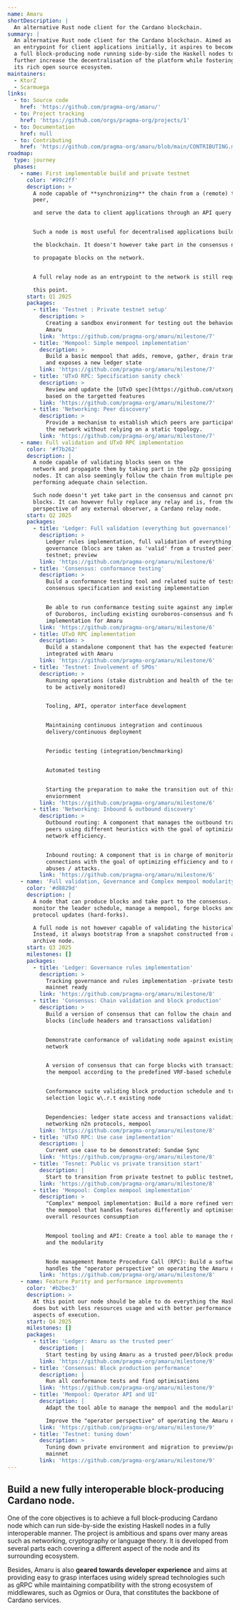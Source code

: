 ```yaml
---
name: Amaru
shortDescription: |
  An alternative Rust node client for the Cardano blockchain.
summary: |
  An alternative Rust node client for the Cardano blockchain. Aimed as
  an entrypoint for client applications initially, it aspires to become
  a full block-producing node running side-by-side the Haskell nodes to
  further increase the decentralisation of the platform while fostering
  its rich open source ecosystem.
maintainers:
  - KtorZ
  - Scarmuega
links:
  - to: Source code
    href: 'https://github.com/pragma-org/amaru/'
  - to: Project tracking
    href: 'https://github.com/orgs/pragma-org/projects/1'
  - to: Documentation
    href: null
  - to: Contributing
    href: 'https://github.com/pragma-org/amaru/blob/main/CONTRIBUTING.md'
roadmap:
  type: journey
  phases:
    - name: First implementable build and private testnet
      color: '#99c2ff'
      description: >
        A node capable of **synchronizing** the chain from a (remote) trusted
        peer,

        and serve the data to client applications through an API query layer.


        Such a node is most useful for decentralised applications building on

        the blockchain. It doesn't however take part in the consensus nor help

        to propagate blocks on the network.


        A full relay node as an entrypoint to the network is still required at

        this point.
      start: Q1 2025
      packages:
        - title: 'Testnet : Private testnet setup'
          description: >
            Creating a sandbox environment for testing out the behaviours of
            Amaru
          link: 'https://github.com/pragma-org/amaru/milestone/7'
        - title: 'Mempool: Simple mempool implementation'
          description: >
            Build a basic mempool that adds, remove, gather, drain transactions
            and exposes a new ledger state
          link: 'https://github.com/pragma-org/amaru/milestone/7'
        - title: 'UTxO RPC: Specification sanity check'
          description: >
            Review and update the [UTxO spec](https://github.com/utxorpc/spec)
            based on the targetted features
          link: 'https://github.com/pragma-org/amaru/milestone/7'
        - title: 'Networking: Peer discovery'
          description: >
            Provide a mechanism to establish which peers are participating in
            the network without relying on a static topology.
          link: 'https://github.com/pragma-org/amaru/milestone/7'
    - name: Full validation and UTxO RPC implementation
      color: '#f7b262'
      description: |
        A node capable of validating blocks seen on the
        network and propagate them by taking part in the p2p gossiping between
        nodes. It can also seemingly follow the chain from multiple peers by
        performing adequate chain selection.

        Such node doesn't yet take part in the consensus and cannot produce
        blocks. It can however fully replace any relay and is, from the
        perspective of any external observer, a Cardano relay node.
      start: Q2 2025
      packages:
        - title: 'Ledger: Full validation (everything but governance)'
          description: >
            Ledger rules implementation, full validation of everything but
            governance (blocs are taken as 'valid' from a trusted peer) -private
            testnet; preview
          link: 'https://github.com/pragma-org/amaru/milestone/6'
        - title: 'Consensus: conformance testing'
          description: >
            Build a conformance testing tool and related suite of tests based on
            consensus specification and existing implementation


            Be able to run conformance testing suite against any implementation
            of Ouroboros, including existing ouroboros-consensus and future
            implementation for Amaru
          link: 'https://github.com/pragma-org/amaru/milestone/6'
        - title: UTxO RPC implementation
          description: >
            Build a standalone component that has the expected features
            integrated with Amaru
          link: 'https://github.com/pragma-org/amaru/milestone/6'
        - title: 'Testnet: Involvement of SPOs'
          description: >
            Running operations (stake distrubtion and health of the testnet has
            to be actively monitored)


            Tooling, API, operator interface development


            Maintaining continuous integration and continuous
            delivery/continuous deployment


            Periodic testing (integration/benchmarking)


            Automated testing


            Starting the preparation to make the transition out of this private
            enviornment
          link: 'https://github.com/pragma-org/amaru/milestone/6'
        - title: 'Networking: Inbound & outbound discovery'
          description: >
            Outbound routing: A component that manages the outbound traffic to
            peers using different heuristics with the goal of optimizing overall
            network efficiency.


            Inbound routing: A component that is in charge of monitoring inbound
            connections with the goal of optimizing efficiency and to mitigate
            abuses / attacks.
          link: 'https://github.com/pragma-org/amaru/milestone/6'
    - name: 'Full validation, Governance and Complex mempool modularity'
      color: '#d8829d'
      description: |
        A node that can produce blocks and take part to the consensus. It can
        monitor the leader schedule, manage a mempool, forge blocks and follow
        protocol updates (hard-forks).

        A full node is not however capable of validating the historical chain.
        Instead, it always bootstrap from a snapshot constructed from an
        archive node.
      start: Q3 2025
      milestones: []
      packages:
        - title: 'Ledger: Governance rules implementation'
          description: >
            Tracking governance and rules implementation -private testnet;
            mainnet ready
          link: 'https://github.com/pragma-org/amaru/milestone/8'
        - title: 'Consensus: Chain validation and block production'
          description: >
            Build a version of consensus that can follow the chain and validate
            blocks (include headers and transactions validation)


            Demonstrate conformance of validating node against existing node and
            network


            A version of consensus that can forge blocks with transactions from
            the mempool according to the predefined VRF-based schedule


            Conformance suite validing block production schedule and transaction
            selection logic w\.r.t existing node


            Dependencies: ledger state access and transactions validations,
            networking n2n protocols, mempool
          link: 'https://github.com/pragma-org/amaru/milestone/8'
        - title: 'UTxO RPC: Use case implementation'
          description: |
            Current use case to be demonstrated: Sundae Sync
          link: 'https://github.com/pragma-org/amaru/milestone/8'
        - title: 'Tesnet: Public vs private transition start'
          description: |
            Start to transition from private testnet to public testnet/mainnet
          link: 'https://github.com/pragma-org/amaru/milestone/8'
        - title: 'Mempool: Complex mempool implementation'
          description: >
            "Complex" mempool implementation: Build a more refined version of
            the mempool that handles features differently and optimises the
            overall resources consumption


            Mempool tooling and API: Create a tool able to manage the mempool
            and the modularity


            Node management Remote Procedure Call (RPC): Build a software that
            handles the "operator perspective" on operating the Amaru node
          link: 'https://github.com/pragma-org/amaru/milestone/8'
    - name: Feature Parity and performance improvements
      color: '#b2bec3'
      description: >
        At this point our node should be able to do everything the Haskell node
        does but with less resources usage and with better performance on most
        aspects of execution.
      start: Q4 2025
      milestones: []
      packages:
        - title: 'Ledger: Amaru as the trusted peer'
          description: |
            Start testing by using Amaru as a trusted peer/block producting node
          link: 'https://github.com/pragma-org/amaru/milestone/9'
        - title: 'Consensus: Block production performance'
          description: |
            Run all conformance tests and find optimisations
          link: 'https://github.com/pragma-org/amaru/milestone/9'
        - title: 'Mempool: Operator API and UI'
          description: |
            Adapt the tool able to manage the mempool and the modularity

            Improve the "operator perspective" of operating the Amaru node
          link: 'https://github.com/pragma-org/amaru/milestone/9'
        - title: 'Testnet: tuning down'
          description: >
            Tuning down private environment and migration to preview/preprod and
            mainnet
          link: 'https://github.com/pragma-org/amaru/milestone/9'
---
```


## Build a new fully interoperable block-producing Cardano node.

One of the core objectives is to achieve a full block-producing Cardano node which can run side-by-side the existing Haskell nodes in a fully interoperable manner. The project is ambitious and spans over many areas such as networking, cryptography or language theory. It is developed from several parts each covering a different aspect of the node and its surrounding ecosystem.

Besides, Amaru is also **geared towards developer experience** and aims at providing easy to grasp interfaces using widely spread technologies such as gRPC while maintaining compatibility with the strong ecosystem of middlewares, such as Ogmios or Oura, that constitutes the backbone of Cardano services.
